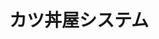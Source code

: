 ---
layout: post
title: カツ丼屋システム
description: カツ丼お品書きの生成、イベント一覧
image: assets/images/katsudon.png
link: https://docs.google.com/spreadsheets/d/1fvfUGvMu-0BC8szunT2Uz6ti34XpdKEl3lnhHNupOG8/edit?usp=sharing
description_link: https://scrapbox.io/sokon-admins/%E3%82%AB%E3%83%84%E4%B8%BC%E5%B1%8B%E3%82%B7%E3%82%B9%E3%83%86%E3%83%A0
---